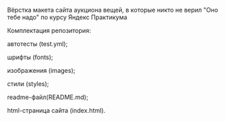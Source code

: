 Вёрстка макета сайта аукциона вещей, в которые никто не верил "Оно тебе надо" по курсу Яндекс Практикума

Комплектация репозитория:

автотесты (test.yml);

шрифты (fonts);

изображения (images);

стили (styles);

readme-файл(README.md);

html-страница сайта (index.html).
